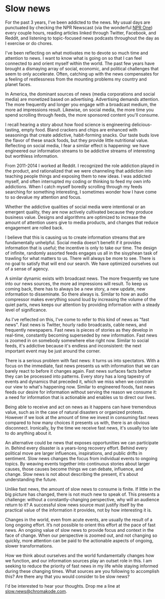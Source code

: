# Slow news

For the past 3 years, I've been addicted to the news. My usual days are punctuated by checking the NPR Newscast (via the wonderful [NPR One](http://one.npr.org)) every couple hours, reading articles linked through Twitter, Facebook, and Reddit, and listening to topic-focused news podcasts throughout the day as I exercise or do chores.

I've been reflecting on what motivates me to devote so much time and attention to news. I want to know what is going on so that I can feel connected to and orient myself within the world. The past few years have brought a dismaying array of social, economic, and political challenges that seem to only accelerate. Often, catching up with the news compensates for a feeling of restlessness from the mounting problems my country and planet faces.

In America, the dominant sources of news (media corporations and social media) are monetized based on advertising. Advertising demands attention. The more frequently and longer you engage with a broadcast medium, the more ad impressions result. Likewise, on social media, the more time you spend scrolling through feeds, the more sponsored content you'll consume.

I recall hearing a story about how food science is engineering delicious-tasting, empty food. Bland crackers and chips are enhanced with seasonings that create addictive, habit-forming snacks. Our taste buds love the flavor of these snack foods, but they provide little nutritional value. Reflecting on social media, I fear a similar effect is happening: we have engineered our information streams to be addictive streams of interesting but worthless information.

From 2011-2014 I worked at Reddit. I recognized the role addiction played in the product, and rationalized that we were channeling that addiction into teaching people things and exposing them to new ideas. I was addicted myself, and often interrupted my coding or thinking to feed my own info addictions. When I catch myself boredly scrolling through my feeds searching for something interesting, I sometimes wonder how I have come to so devalue my attention and focus.

Whether the addictive qualities of social media were intentional or an emergent quality, they are now actively cultivated because they produce business value. Designs and algorithms are optimized to increase the amount of attention users give to media products, and changes that reduce engagement are rolled back.

I believe that this is causing us to create information streams that are fundamentally unhelpful. Social media doesn't benefit if it provides information that is useful; the incentive is only to take our time. The design of infinite, randomly assorted feeds engages us all in the sisyphean task of trawling for what matters to us. There will always be more to see. There is no goal to satisfy that will end our search. We have optimized ourselves out of a sense of agency.

A similar dynamic exists with broadcast news. The more frequently we tune into our news sources, the more ad impressions will result. To keep us coming back, there has to always be a new story, a new update, new information to disseminate. So there always is. Similar to how an audio compressor makes everything sound loud by increasing the volume of the quiet parts, news keeps our attention by providing information with a steady level of significance.

As I've reflected on this, I've come to refer to this kind of news as "fast news". Fast news is Twitter, hourly radio broadcasts, cable news, and frequently newspapers. Fast news is pieces of stories as they develop in real-time, constantly becoming superseded by new information. Fast news is zoomed in on somebody somewhere else right now. Similar to social feeds, it's addictive because it's endless and inconsistent: the next important event may be just around the corner.

There is a serious problem with fast news: it turns us into spectators. With a focus on the immediate, fast news presents us with information that we can barely react to before it changes again. Fast news surfaces facts before they can be processed into patterns. Every story has a long tapestry of events and dynamics that preceded it, which we miss when we constrain our view to what's happening now. Similar to engineered foods, fast news feeds our desire for information without serving the reason we consume it: a need for information that is actionable and enables us to direct our lives.

Being able to receive and act on news as it happens can have tremendous value, such as in the case of natural disasters or organized protests. However if we look at the amount of time we invest in consuming fast news compared to how many choices it presents us with, there is an obvious disconnect. Ironically, by the time we receive fast news, it's usually too late to do anything about it.

An alternative could be news that exposes opportunities we can participate in. Behind every disaster is a years-long recovery effort. Behind every political move are larger influences, inspirations, and public drifts in sentiment. Slow news changes the focus from individual events to ongoing topics. By weaving events together into continuous stories about larger causes, those causes become things we can debate, influence, and change. Slow news is not about describing the present, it's about understanding the future.

Unlike fast news, the amount of slow news to consume is finite. If little in the big picture has changed, there is not much new to speak of. This presents a challenge: without a constantly-changing perspective, why will an audience return to it? A successful slow news source must justify itself by the practical value of the information it provides, not by how interesting it is.

Changes in the world, even from acute events, are usually the result of a long ongoing effort. It’s not possible to orient this effort at the pace of fast news. An ongoing value of slow news to provide focus and context in the face of change. When our perspective is zoomed out, and not changing so quickly, more attention can be paid to the actionable aspects of ongoing, slower transformations.

How we think about ourselves and the world fundamentally changes how we function, and our information sources play an outset role in this. I am seeking to reduce the priority of fast news in my life while staying informed during these changing times. What sources are you following to accomplish this? Are there any that you would consider to be slow news?

I'd be interested to hear your thoughts. Drop me a line at [slow.news@chromakode.com](mailto:slow.news@chromakode.com).
